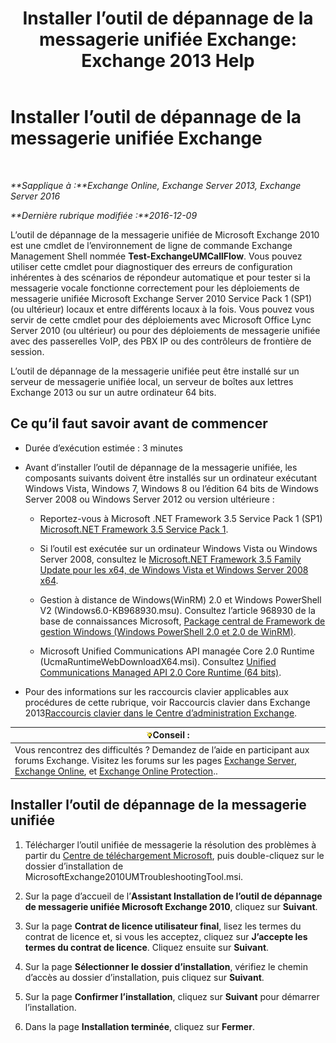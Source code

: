 ﻿---
title: 'Installer l’outil de dépannage de la messagerie unifiée Exchange: Exchange 2013 Help'
TOCTitle: Installer l’outil de dépannage de la messagerie unifiée Exchange
ms:assetid: 84223af0-a717-49ee-add6-86313bb30d17
ms:mtpsurl: https://technet.microsoft.com/fr-fr/library/Ff844714(v=EXCHG.150)
ms:contentKeyID: 56269369
ms.date: 05/23/2018
mtps_version: v=EXCHG.150
ms.translationtype: MT
---

# Installer l’outil de dépannage de la messagerie unifiée Exchange

 

_**Sapplique à :**Exchange Online, Exchange Server 2013, Exchange Server 2016_

_**Dernière rubrique modifiée :**2016-12-09_

L’outil de dépannage de la messagerie unifiée de Microsoft Exchange 2010 est une cmdlet de l’environnement de ligne de commande Exchange Management Shell nommée **Test-ExchangeUMCallFlow**. Vous pouvez utiliser cette cmdlet pour diagnostiquer des erreurs de configuration inhérentes à des scénarios de répondeur automatique et pour tester si la messagerie vocale fonctionne correctement pour les déploiements de messagerie unifiée Microsoft Exchange Server 2010 Service Pack 1 (SP1) (ou ultérieur) locaux et entre différents locaux à la fois. Vous pouvez vous servir de cette cmdlet pour des déploiements avec Microsoft Office Lync Server 2010 (ou ultérieur) ou pour des déploiements de messagerie unifiée avec des passerelles VoIP, des PBX IP ou des contrôleurs de frontière de session.

L’outil de dépannage de la messagerie unifiée peut être installé sur un serveur de messagerie unifiée local, un serveur de boîtes aux lettres Exchange 2013 ou sur un autre ordinateur 64 bits.

## Ce qu’il faut savoir avant de commencer

  - Durée d’exécution estimée : 3 minutes

  - Avant d’installer l’outil de dépannage de la messagerie unifiée, les composants suivants doivent être installés sur un ordinateur exécutant Windows Vista, Windows 7, Windows 8 ou l’édition 64 bits de Windows Server 2008 ou Windows Server 2012 ou version ultérieure :
    
      - Reportez-vous à Microsoft .NET Framework 3.5 Service Pack 1 (SP1) [Microsoft.NET Framework 3.5 Service Pack 1](https://go.microsoft.com/fwlink/p/?linkid=152380).
    
      - Si l’outil est exécutée sur un ordinateur Windows Vista ou Windows Server 2008, consultez le [Microsoft.NET Framework 3.5 Family Update pour les x64, de Windows Vista et Windows Server 2008 x64](https://go.microsoft.com/fwlink/p/?linkid=178998).
    
      - Gestion à distance de Windows(WinRM) 2.0 et Windows PowerShell V2 (Windows6.0-KB968930.msu). Consultez l’article 968930 de la base de connaissances Microsoft, [Package central de Framework de gestion Windows (Windows PowerShell 2.0 et 2.0 de WinRM)](http://go.microsoft.com/fwlink/p/?linkid=3052%26kbid=968930).
    
      - Microsoft Unified Communications API managée Core 2.0 Runtime (UcmaRuntimeWebDownloadX64.msi). Consultez [Unified Communications Managed API 2.0 Core Runtime (64 bits)](https://go.microsoft.com/fwlink/p/?linkid=198175).

  - Pour des informations sur les raccourcis clavier applicables aux procédures de cette rubrique, voir Raccourcis clavier dans Exchange 2013[Raccourcis clavier dans le Centre d’administration Exchange](keyboard-shortcuts-in-the-exchange-admin-center-exchange-online-protection-help.md).

<table>
<thead>
<tr class="header">
<th><img src="images/Bb125224.tip(EXCHG.150).gif" title="Conseil" alt="Conseil" />Conseil :</th>
</tr>
</thead>
<tbody>
<tr class="odd">
<td>Vous rencontrez des difficultés ? Demandez de l’aide en participant aux forums Exchange. Visitez les forums sur les pages <a href="https://go.microsoft.com/fwlink/p/?linkid=60612">Exchange Server</a>, <a href="https://go.microsoft.com/fwlink/p/?linkid=267542">Exchange Online</a>, et <a href="https://go.microsoft.com/fwlink/p/?linkid=285351">Exchange Online Protection</a>..</td>
</tr>
</tbody>
</table>


## Installer l’outil de dépannage de la messagerie unifiée

1.  Télécharger l’outil unifiée de messagerie la résolution des problèmes à partir du [Centre de téléchargement Microsoft](https://go.microsoft.com/fwlink/p/?linkid=182625), puis double-cliquez sur le dossier d’installation de MicrosoftExchange2010UMTroubleshootingTool.msi.

2.  Sur la page d’accueil de l’**Assistant Installation de l’outil de dépannage de messagerie unifiée Microsoft Exchange 2010**, cliquez sur **Suivant**.

3.  Sur la page **Contrat de licence utilisateur final**, lisez les termes du contrat de licence et, si vous les acceptez, cliquez sur **J’accepte les termes du contrat de licence**. Cliquez ensuite sur **Suivant**.

4.  Sur la page **Sélectionner le dossier d’installation**, vérifiez le chemin d’accès au dossier d’installation, puis cliquez sur **Suivant**.

5.  Sur la page **Confirmer l’installation**, cliquez sur **Suivant** pour démarrer l’installation.

6.  Dans la page **Installation terminée**, cliquez sur **Fermer**.

